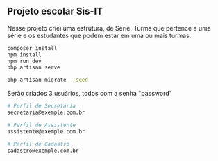 ## Projeto escolar Sis-IT

Nesse projeto criei uma estrutura, de Série, Turma que pertence a uma série e os estudantes que podem estar em uma ou mais turmas.

```bash
composer install
npm install
npm run dev
php artisan serve

php artisan migrate --seed
```

Serão criados 3 usuários, todos com a senha "password"

```bash
# Perfil de Secretária
secretaria@exemple.com.br

# Perfil de Assistente
assistente@exemple.com.br

# Perfil de Cadastro
cadastro@exemple.com.br
```